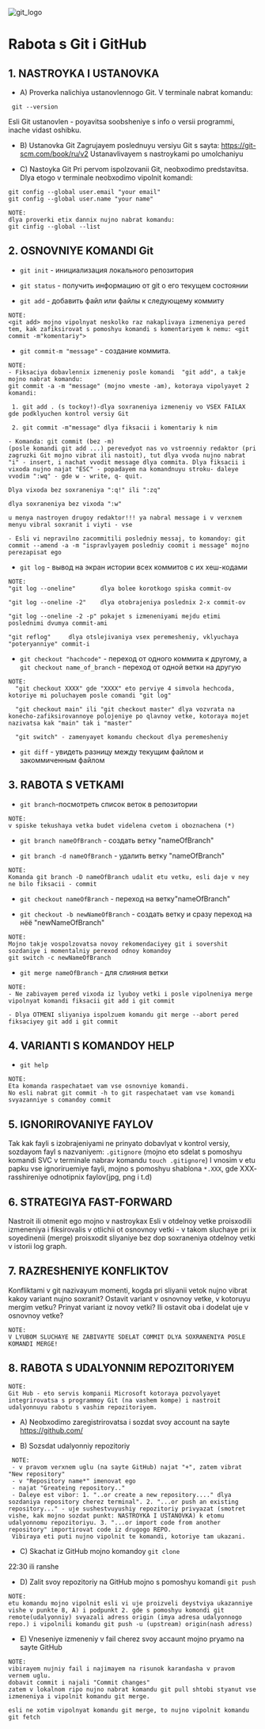 ![git_logo](git_logo.png)
# Rabota s Git i GitHub

## 1. NASTROYKA I USTANOVKA

 * A) Proverka nalichiya ustanovlennogo Git.
 V terminale nabrat komandu: 
 ```
  git --version 
  ```
 Esli Git ustanovlen - poyavitsa soobsheniye s info o versii programmi, inache vidast oshibku.

 * B) Ustanovka Git
 Zagrujayem poslednuyu versiyu Git s sayta:
  https://git-scm.com/book/ru/v2 
  Ustanavlivayem s nastroykami po umolchaniyu

 * C) Nastoyka Git
  Pri pervom ispolzovanii Git, neobxodimo predstavitsa. Dlya etogo v terminale neobxodimo vipolnit komandi:
  ```
git config --global user.email "your email"
git config --global user.name "your name"
  ```

  ```
  NOTE: 
  dlya proverki etix dannix nujno nabrat komandu:
  git cinfig --global --list
  ```

## 2. OSNOVNIYE KOMANDI Git

* `git init` - инициализация локального репозитория

* `git status` - получить информацию от git о его текущем состоянии

* `git add` - добавить файл или файлы к следующему коммиту

```
NOTE: 
<git add> mojno vipolnyat neskolko raz nakaplivaya izmeneniya pered tem, kak zafiksirovat s pomoshyu komandi s komentariyem k nemu: <git commit -m"komentariy"> 
```

 * `git commit-m "message"` - создание коммита.

```
NOTE: 
- Fiksaciya dobavlennix izmeneniy posle komandi  "git add", a takje mojno nabrat komandu: 
git commit -a -m "message" (mojno vmeste -am), kotoraya vipolyayet 2 komandi:

 1. git add . (s tockoy!)-dlya soxraneniya izmeneniy vo VSEX FAILAX gde podklyuchen kontrol versiy Git
 
 2. git commit -m"message" dlya fiksacii i komentariy k nim

- Komanda: git commit (bez -m)
(posle komandi git add ...) perevedyot nas vo vstroenniy redaktor (pri zagruzki Git mojno vibrat ili nastoit), tut dlya vvoda nujno nabrat "i" - insert, i nachat vvodit message dlya commita. Dlya fiksacii i vixoda nujno najat "ESC" - popadayem na komandnuyu stroku- daleye vvodim ":wq" - gde w - write, q- quit.

Dlya vixoda bez soxraneniya ":q!" ili ":zq"

dlya soxraneniya bez vixoda ":w"

u menya nastroyen drugoy redaktor!!! ya nabral message i v verxnem menyu vibral soxranit i viyti - vse

- Esli vi nepravilno zacommitili posledniy messaj, to komandoy: git commit --amend -a -m "ispravlyayem posledniy coomit i message" mojno perezapisat ego
 ```

* `git log` - вывод на экран истории всех коммитов с их хеш-кодами 

```
NOTE: 
"git log --oneline"       dlya bolee korotkogo spiska commit-ov

"git log --oneline -2"    dlya otobrajeniya poslednix 2-x commit-ov

"git log --oneline -2 -p" pokajet s izmeneniyami mejdu etimi poslednimi dvumya commit-ami

"git reflog"     dlya otslejivaniya vsex peremesheniy, vklyuchaya "poteryanniye" commit-i

```

* `git checkout "hachcode"` - переход от одного коммита к другому, a `git checkout name_of_branch` - переход от одной ветки на другую
```
NOTE:
  "git checkout XXXX" gde "XXXX" eto perviye 4 simvola hechcoda, kotoriye mi poluchayem posle comandi "git log"

  "git checkout main" ili "git checkout master" dlya vozvrata na konecho-zafiksirovannoye polojeniye po qlavnoy vetke, kotoraya mojet nazivatsa kak "main" tak i "master"

  "git switch" - zamenyayet komandu checkout dlya peremesheniy
```

* `git diff` - увидеть разницу между текущим файлом и закоммиченным файлом

## 3. RABOTA S VETKAMI

* `git branch`-посмотреть список веток в репозитории
```
NOTE:
v spiske tekushaya vetka budet videlena cvetom i oboznachena (*)
````

* `git branch nameOfBranch` - создать ветку "nameOfBranch"

* `git branch -d nameOfBranch` - удалить ветку "nameOfBranch"
```
NOTE:
Komanda git branch -D nameOfBranch udalit etu vetku, esli daje v ney ne bilo fiksacii - commit
```

* `git checkout nameOfBranch` - переход на ветку"nameOfBranch"

* `git checkout -b newNameOfBranch` - создать ветку и сразу переход на нёё "newNameOfBranch"
```
NOTE:
Mojno takje vospolzovatsa novoy rekomendaciyey git i sovershit sozdaniye i momentalniy perexod odnoy komandoy
git switch -c newNameOfBranch
```

* `git merge nameOfBranch` - для слияния ветки
```
NOTE:
- Ne zabivayem pered vixoda iz lyuboy vetki i posle vipolneniya merge vipolnyat komandi fiksacii git add i git commit

- Dlya OTMENI sliyaniya ispolzuem komandu git merge --abort pered fiksaciyey git add i git commit
```

## 4. VARIANTI S KOMANDOY HELP

* `git help`

```
NOTE:
Eta komanda raspechataet vam vse osnovniye komandi.
No esli nabrat git commit -h to git raspechataet vam vse komandi svyazanniye s comandoy commit
```

## 5. IGNORIROVANIYE FAYLOV

Tak kak fayli s izobrajeniyami ne prinyato dobavlyat v kontrol versiy, sozdayom fayl s nazvaniyem: `.gitignore` (mojno eto sdelat s pomoshyu komandi SVC v terminale nabrav komandu `touch .gitignore`) I vnosim v etu papku vse ignoriruemiye fayli, mojno s pomoshyu shablona `*.XXX`, gde XXX- rasshireniye odnotipnix faylov(jpg, png i t.d) 


## 6. STRATEGIYA FAST-FORWARD
Nastroit ili otmenit ego mojno v nastroykax
Esli v otdelnoy vetke proisxodili izmeneniya i fiksirovalis v otlichii ot osnovnoy vetki - v takom sluchaye pri ix soyedinenii (merge) proisxodit sliyaniye bez dop soxraneniya otdelnoy vetki v istorii log graph. 

## 7. RAZRESHENIYE KONFLIKTOV
Konfliktami v git nazivayum momenti, kogda pri sliyanii vetok nujno vibrat kakoy variant nujno soxranit? Ostavit variant v osnovnoy vetke, v kotoruyu mergim vetku? Prinyat variant iz novoy vetki? Ili ostavit oba i dodelat uje v osnovnoy vetke?
```
NOTE:
V LYUBOM SLUCHAYE NE ZABIVAYTE SDELAT COMMIT DLYA SOXRANENIYA POSLE KOMANDI MERGE!
```

## 8. RABOTA S UDALYONNIM REPOZITORIYEM

```
NOTE:
Git Hub - eto servis kompanii Microsoft kotoraya pozvolyayet integrirovatsa s programmoy Git (na vashem kompe) i nastroit udalyonnuyu rabotu s vashim repozitoriyem.
```
* A) Neobxodimo zaregistrirovatsa i sozdat svoy account na sayte https://github.com/

* B) Sozsdat udalyonniy repozitoriy 
```
 NOTE:
 - v pravom verxnem uglu (na sayte GitHub) najat "+", zatem vibrat "New repository"
 - v "Repository name*" imenovat ego
 - najat "Greateing repository.."
 - Daleye est vibor: 1. "..or create a new repository...." dlya sozdaniya repository cherez terminal". 2. "...or push an existing repository..." - uje sushestvuyushiy repozitoriy privyazat (smotret vishe, kak mojno sozdat punkt: NASTROYKA I USTANOVKA) k etomu udalyonnomu repozitoriyu. 3. "...or import code from another repository" importirovat code iz drugogo REPO. 
 Vibiraya eti puti nujno vipolnit te komandi, kotoriye tam ukazani.
 ```

* C) Skachat  iz GitHub mojno komandoy `git clone`

 22:30 ili ranshe

* D)  Zalit svoy repozitoriy na GitHub mojno s pomoshyu komandi `git push`
```
NOTE:
etu komandu mojno vipolnit esli vi uje proizveli deystviya ukazanniye vishe v punkte 8, A) i podpunkt 2. gde s pomoshyu komondi git remote(udalyonniy) svyazali adress origin (imya adresa udalyonnogo repo.) i vipolnili komandu git push -u (upstream) origin(nash adress)
```

* E) Vneseniye izmeneniy v fail cherez svoy accaunt mojno pryamo na sayte GitHub 
```
NOTE:
vibirayem nujniy fail i najimayem na risunok karandasha v pravom vernem uglu. 
dobavit commit i najali "Commit changes"
zatem v lokalnom ripo nujno nabrat komandu git pull shtobi styanut vse izmeneniya i vipolnit komandu git merge. 

esli ne xotim vipolnyat komandu git merge, to nujno vipolnit komandu git fetch
```
